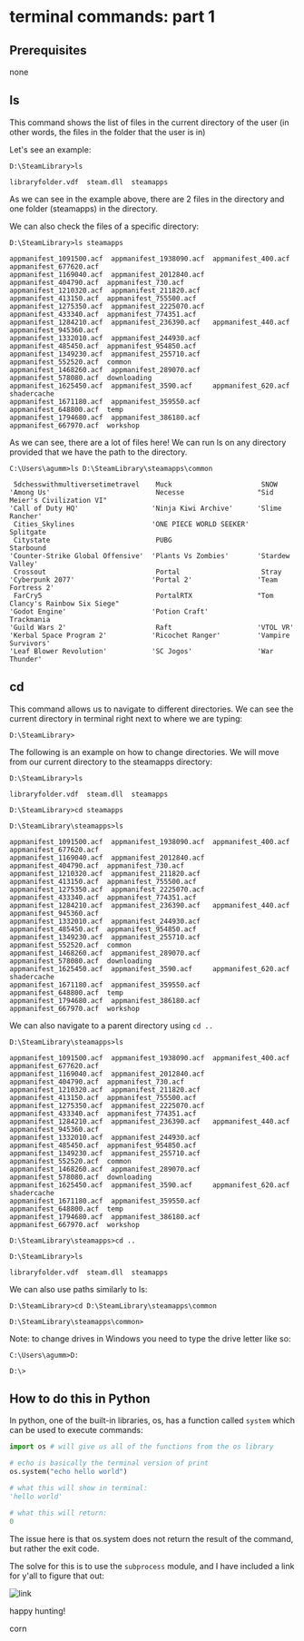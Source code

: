 # terminal commands: part 1

## Prerequisites

none

## ls

This command shows the list of files in the current directory of the user (in other words, the files in the folder that the user is in)

Let's see an example:

``` shell
D:\SteamLibrary>ls

libraryfolder.vdf  steam.dll  steamapps
```

As we can see in the example above, there are 2 files in the directory and one folder (steamapps) in the directory.

We can also check the files of a specific directory:

``` shell
D:\SteamLibrary>ls steamapps

appmanifest_1091500.acf  appmanifest_1938090.acf  appmanifest_400.acf     appmanifest_677620.acf
appmanifest_1169040.acf  appmanifest_2012840.acf  appmanifest_404790.acf  appmanifest_730.acf
appmanifest_1210320.acf  appmanifest_211820.acf   appmanifest_413150.acf  appmanifest_755500.acf
appmanifest_1275350.acf  appmanifest_2225070.acf  appmanifest_433340.acf  appmanifest_774351.acf
appmanifest_1284210.acf  appmanifest_236390.acf   appmanifest_440.acf     appmanifest_945360.acf
appmanifest_1332010.acf  appmanifest_244930.acf   appmanifest_485450.acf  appmanifest_954850.acf
appmanifest_1349230.acf  appmanifest_255710.acf   appmanifest_552520.acf  common
appmanifest_1468260.acf  appmanifest_289070.acf   appmanifest_578080.acf  downloading
appmanifest_1625450.acf  appmanifest_3590.acf     appmanifest_620.acf     shadercache
appmanifest_1671180.acf  appmanifest_359550.acf   appmanifest_648800.acf  temp
appmanifest_1794680.acf  appmanifest_386180.acf   appmanifest_667970.acf  workshop
```

As we can see, there are a lot of files here! We can run ls on any directory provided that we have the path to the directory.

``` shell
C:\Users\agumm>ls D:\SteamLibrary\steamapps\common

 5dchesswithmultiversetimetravel    Muck                      SNOW
'Among Us'                          Necesse                  "Sid Meier's Civilization VI"
'Call of Duty HQ'                  'Ninja Kiwi Archive'      'Slime Rancher'
 Cities_Skylines                   'ONE PIECE WORLD SEEKER'   Splitgate
 Citystate                          PUBG                      Starbound
'Counter-Strike Global Offensive'  'Plants Vs Zombies'       'Stardew Valley'
 Crossout                           Portal                    Stray
'Cyberpunk 2077'                   'Portal 2'                'Team Fortress 2'
 FarCry5                            PortalRTX                "Tom Clancy's Rainbow Six Siege"
'Godot Engine'                     'Potion Craft'             Trackmania
'Guild Wars 2'                      Raft                     'VTOL VR'
'Kerbal Space Program 2'           'Ricochet Ranger'         'Vampire Survivors'
'Leaf Blower Revolution'           'SC Jogos'                'War Thunder'
```

## cd

This command allows us to navigate to different directories. We can see the current directory in terminal right next to where we are typing:

``` shell
D:\SteamLibrary>
```

The following is an example on how to change directories. We will move from our current directory to the steamapps directory:

``` shell
D:\SteamLibrary>ls

libraryfolder.vdf  steam.dll  steamapps

D:\SteamLibrary>cd steamapps

D:\SteamLibrary\steamapps>ls

appmanifest_1091500.acf  appmanifest_1938090.acf  appmanifest_400.acf     appmanifest_677620.acf
appmanifest_1169040.acf  appmanifest_2012840.acf  appmanifest_404790.acf  appmanifest_730.acf
appmanifest_1210320.acf  appmanifest_211820.acf   appmanifest_413150.acf  appmanifest_755500.acf
appmanifest_1275350.acf  appmanifest_2225070.acf  appmanifest_433340.acf  appmanifest_774351.acf
appmanifest_1284210.acf  appmanifest_236390.acf   appmanifest_440.acf     appmanifest_945360.acf
appmanifest_1332010.acf  appmanifest_244930.acf   appmanifest_485450.acf  appmanifest_954850.acf
appmanifest_1349230.acf  appmanifest_255710.acf   appmanifest_552520.acf  common
appmanifest_1468260.acf  appmanifest_289070.acf   appmanifest_578080.acf  downloading
appmanifest_1625450.acf  appmanifest_3590.acf     appmanifest_620.acf     shadercache
appmanifest_1671180.acf  appmanifest_359550.acf   appmanifest_648800.acf  temp
appmanifest_1794680.acf  appmanifest_386180.acf   appmanifest_667970.acf  workshop
```

We can also navigate to a parent directory using ```cd ..```

``` shell
D:\SteamLibrary\steamapps>ls

appmanifest_1091500.acf  appmanifest_1938090.acf  appmanifest_400.acf     appmanifest_677620.acf
appmanifest_1169040.acf  appmanifest_2012840.acf  appmanifest_404790.acf  appmanifest_730.acf
appmanifest_1210320.acf  appmanifest_211820.acf   appmanifest_413150.acf  appmanifest_755500.acf
appmanifest_1275350.acf  appmanifest_2225070.acf  appmanifest_433340.acf  appmanifest_774351.acf
appmanifest_1284210.acf  appmanifest_236390.acf   appmanifest_440.acf     appmanifest_945360.acf
appmanifest_1332010.acf  appmanifest_244930.acf   appmanifest_485450.acf  appmanifest_954850.acf
appmanifest_1349230.acf  appmanifest_255710.acf   appmanifest_552520.acf  common
appmanifest_1468260.acf  appmanifest_289070.acf   appmanifest_578080.acf  downloading
appmanifest_1625450.acf  appmanifest_3590.acf     appmanifest_620.acf     shadercache
appmanifest_1671180.acf  appmanifest_359550.acf   appmanifest_648800.acf  temp
appmanifest_1794680.acf  appmanifest_386180.acf   appmanifest_667970.acf  workshop

D:\SteamLibrary\steamapps>cd ..

D:\SteamLibrary>ls

libraryfolder.vdf  steam.dll  steamapps
```

We can also use paths similarly to ls:

``` shell
D:\SteamLibrary>cd D:\SteamLibrary\steamapps\common

D:\SteamLibrary\steamapps\common>
```

Note: to change drives in Windows you need to type the drive letter like so:

``` shell
C:\Users\agumm>D:

D:\>
```

## How to do this in Python

In python, one of the built-in libraries, os, has a function called ```system``` which can be used to execute commands:

``` python
import os # will give us all of the functions from the os library

# echo is basically the terminal version of print
os.system("echo hello world")

# what this will show in terminal:
'hello world'

# what this will return:
0
```

The issue here is that os.system does not return the result of the command, but rather the exit code.

The solve for this is to use the ```subprocess``` module, and I have included a link for y'all to figure that out:

![link](https://stackabuse.com/executing-shell-commands-with-python/)

happy hunting!

corn
